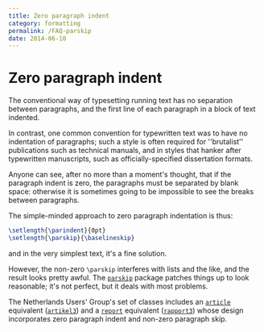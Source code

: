 ```yaml
---
title: Zero paragraph indent
category: formatting
permalink: /FAQ-parskip
date: 2014-06-10
---
```


# Zero paragraph indent

The conventional way of typesetting running text has no separation
between paragraphs, and the first line of each paragraph in a block of
text indented.

In contrast, one common convention for typewritten text was to have no
indentation of paragraphs; such a style is often required for
''brutalist'' publications such as technical manuals, and in styles
that hanker after typewritten manuscripts, such as
officially-specified dissertation formats.

Anyone can see, after no more than a moment's thought, that if the
paragraph indent is zero, the paragraphs must be separated by blank
space: otherwise it is sometimes going to be impossible to see the
breaks between paragraphs.

The simple-minded approach to zero paragraph indentation is thus:
```latex
\setlength{\parindent}{0pt}
\setlength{\parskip}{\baselineskip}
```
and in the very simplest text, it's a fine solution.

However, the non-zero `\parskip` interferes with lists and the like,
and the result looks pretty awful.  The [`parskip`](https://ctan.org/pkg/parskip) package
patches things up to look reasonable; it's not perfect, but it deals
with most problems.

The Netherlands Users' Group's set of classes includes an
[`article`](https://ctan.org/pkg/article) equivalent ([`artikel3`](https://ctan.org/pkg/ntgclass)) and a [`report`](https://ctan.org/pkg/report)
equivalent ([`rapport3`](https://ctan.org/pkg/ntgclass)) whose design incorporates zero paragraph
indent and non-zero paragraph skip.

